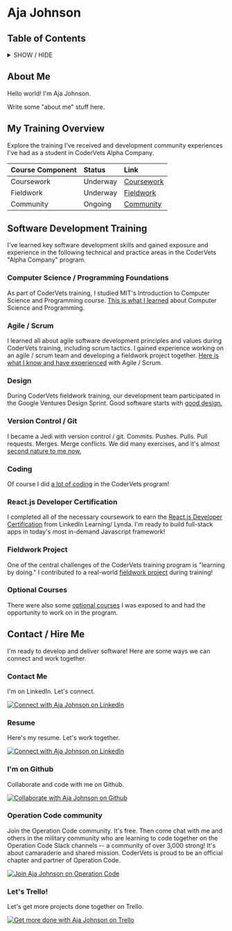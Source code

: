 Aja Johnson
===================
<!--![Aja Johnson][1]-->

## Table of Contents
<details><summary>SHOW / HIDE</summary>
<br>

[About Me](#aboutme)

[My Training Overview](#training)

[Coursework](#coursework)

&nbsp;&nbsp;&nbsp;&nbsp;&nbsp;&nbsp;&nbsp;&nbsp;[Fieldwork](#fieldwork)

&nbsp;&nbsp;&nbsp;&nbsp;&nbsp;&nbsp;&nbsp;&nbsp;[Community](#community)

[Software Development Training](#skills)

&nbsp;&nbsp;&nbsp;&nbsp;&nbsp;&nbsp;&nbsp;&nbsp;[Computer Science / Programming Foundations](#computerscience)

&nbsp;&nbsp;&nbsp;&nbsp;&nbsp;&nbsp;&nbsp;&nbsp;[Agile / Scrum](#agilescrum)

&nbsp;&nbsp;&nbsp;&nbsp;&nbsp;&nbsp;&nbsp;&nbsp;[Design](#design)

&nbsp;&nbsp;&nbsp;&nbsp;&nbsp;&nbsp;&nbsp;&nbsp;[Version Control / Git](#versioncontrol)

&nbsp;&nbsp;&nbsp;&nbsp;&nbsp;&nbsp;&nbsp;&nbsp;[Coding](#coding)

&nbsp;&nbsp;&nbsp;&nbsp;&nbsp;&nbsp;&nbsp;&nbsp;[React.js Developer Certification](#reactjsdevcert)

&nbsp;&nbsp;&nbsp;&nbsp;&nbsp;&nbsp;&nbsp;&nbsp;[Fieldwork Project](#fieldworkproject)

&nbsp;&nbsp;&nbsp;&nbsp;&nbsp;&nbsp;&nbsp;&nbsp;[Optional Courses](#optionalcourses)

[Contact / Hire Me](#contacthire)

&nbsp;&nbsp;&nbsp;&nbsp;&nbsp;&nbsp;&nbsp;&nbsp;[Contact Me](#contactme)

&nbsp;&nbsp;&nbsp;&nbsp;&nbsp;&nbsp;&nbsp;&nbsp;[Resume](#resume)

&nbsp;&nbsp;&nbsp;&nbsp;&nbsp;&nbsp;&nbsp;&nbsp;[Github](#github)

&nbsp;&nbsp;&nbsp;&nbsp;&nbsp;&nbsp;&nbsp;&nbsp;[Operation Code](#operationcode)

&nbsp;&nbsp;&nbsp;&nbsp;&nbsp;&nbsp;&nbsp;&nbsp;[Trello](#trello)
</details>

## About Me <a name="aboutme"/>
Hello world! I'm Aja Johnson.

Write some "about me" stuff here.

## My Training Overview <a name="training"/>
Explore the training I've received and development community experiences I've had as a student in CoderVets Alpha Company.

| Course Component     | Status | Link   |
| :------- | :---- | :--- |
| Coursework    | Underway   |  <a name="coursework"/>[Coursework][3]   |
| Fieldwork     | Underway    |  <a name="fieldwork"/>[Fieldwork][4]  |
| Community | Ongoing |  <a name="community"/>[Community][2]    |

## Software Development Training <a name="skills"/>
I've learned key software development skills and gained exposure and experience in the following technical and practice areas in the CoderVets "Alpha Company" program.

### Computer Science / Programming Foundations <a name="computerscience"/>
As part of CoderVets training, I studied MIT's Introduction to Computer Science and Programming course. [This is what I learned][5] about Computer Science and Programming.
### Agile / Scrum <a name="agilescrum"/>
I learned all about agile software development principles and values during CoderVets training, including scrum tactics. I gained experience working on an agile / scrum team and developing a fieldwork project together. [Here is what I know and have experienced][6] with Agile / Scrum.
### Design <a name="design"/>
During CoderVets fieldwork training, our development team participated in the Google Ventures Design Sprint. Good software starts with [good design.][7]
### Version Control / Git <a name="versioncontrol"/>
I became a Jedi with version control / git. Commits. Pushes. Pulls. Pull requests. Merges. Merge conflicts. We did many exercises, and it's almost [second nature to me now.][8]
### Coding <a name="coding"/>
Of course I did [a lot of coding][9] in the CoderVets program!
### React.js Developer Certification <a name="reactjsdevcert"/>
I completed all of the necessary coursework to earn the [React.js Developer Certification][10] from LinkedIn Learning/ Lynda. I'm ready to build full-stack apps in today's most in-demand Javascript framework!
### Fieldwork Project <a name="fieldworkproject"/>
One of the central challenges of the CoderVets training program is "learning by doing." I contributed to a real-world [fieldwork project][11] during training!
### Optional Courses <a name="optionalcourses"/>
There were also some [optional courses][12] I was exposed to and had the opportunity to work on in the program.

## Contact / Hire Me <a name="contacthire"/>
I'm ready to develop and deliver software! Here are some ways we can connect and work together.

### Contact Me <a name="contactme"/>
I'm on LinkedIn. Let's connect.

[![Connect with Aja Johnson on LinkedIn][19]][15]

### Resume <a name="resume"/>
Here's my resume. Let's work together.

[![Connect with Aja Johnson on LinkedIn][20]]()

### I'm on Github <a name="github"/>
Collaborate and code with me on Github.

[![Collaborate with Aja Johnson on Github][21]][16]

### Operation Code community <a name="operationcode"/>
Join the Operation Code community. It's free. Then come chat with me and others in the military community who are learning to code together on the Operation Code Slack channels -- a community of over 3,000 strong! It's about camaraderie and shared mission. CoderVets is proud to be an official chapter and partner of Operation Code.

[![Join Aja Johnson on Operation Code][22]][17]

### Let's Trello! <a name="trello"/>
Let's get more projects done together on Trello.

[![Get more done with Aja Johnson on Trello][23]][18]

  [1]: https://drive.google.com/uc?export=view&id=1x3vp4CD3wwDlVmqbSSJNYRVO-6CCAuNW "Aja Johnson"
  [2]: https://github.com/CoderVets/codervets/blob/master/alpha-company/community/README.md "Community"
  [3]: https://github.com/CoderVets/codervets/blob/master/alpha-company/coursework/README.md "Coursework"
  [4]: https://github.com/CoderVets/codervets/blob/master/alpha-company/fieldwork/README.md "Fieldwork"
  [5]: https://github.com/CoderVets/codervets/blob/master/alpha-company/coursework/mit-intro-to-computer-science-and-programming/README.md "MIT Introduction to Computer Science and Programming"
  [6]:https://github.com/CoderVets/codervets/blob/master/alpha-company/coursework/learning-software-development/learning-agile/README.md "Agile / Scrum"
  [7]:https://github.com/CoderVets/codervets/blob/master/alpha-company/coursework/learning-software-development/learning-design/README.md "Design"
  [8]:https://github.com/CoderVets/codervets/blob/master/alpha-company/coursework/learning-software-development/learning-version-control/README.md "Version Control / Git"
  [9]:https://github.com/CoderVets/codervets/blob/master/alpha-company/coursework/learning-software-development/learning-to-code/README.md "Coding"
  [10]:https://github.com/CoderVets/codervets/blob/master/alpha-company/coursework/learning-software-development/linkedin-learning/path/become-a-react-developer/README.md "React.js Developer Certification"
  [11]:https://github.com/CoderVets/codervets/blob/master/alpha-company/fieldwork/README.md "Fieldwork Project"
  [12]:https://github.com/CoderVets/codervets/blob/master/alpha-company/coursework/learning-software-development/linkedin-learning/optional-courses/README.md "Optional Courses"
  [13]:https://github.com/CoderVets/codervets/blob/master/alpha-company/coursework/learning-software-development/linkedin-learning/README.md "LinkedIn Learning"
  [14]:https://github.com/CoderVets/codervets/blob/master/alpha-company/coursework/learning-software-development/linkedin-learning/path/README.md "Path"
  [15]:https://www.linkedin.com/in/ajajohnson/ "LinkedIn Profile"
  [16]:https://github.com/AjaJohnson "Github Profile"
  [17]:https://operationcode.org/join "Operation Code"
  [18]:https://trello.com/mrsajajohnson "Trello"
  [19]:https://drive.google.com/uc?export=view&id=1311WqOhOqm1Vnr--82qbp0uBNCbzjk6F "LinkedIn Button Image"
  [20]:https://drive.google.com/uc?export=view&id=1MS0vIv8WtFLkqVDE85FPfECkXjC5lwwB "Resume Button Image"
  [21]:https://drive.google.com/uc?export=view&id=1z0SqGRB13sRjp8gVMNxrzkkmr8sG291N "Github Button Image"
  [22]:https://drive.google.com/uc?export=view&id=1xokRkbetQjXe-BGB9vzaEz9QsZvapflK "Operation Code Button Image"
  [23]:https://drive.google.com/uc?export=view&id=16uWyWj5wQiSoubwvmDC-pN6rPWo2M5pw "Trello Button Image"
